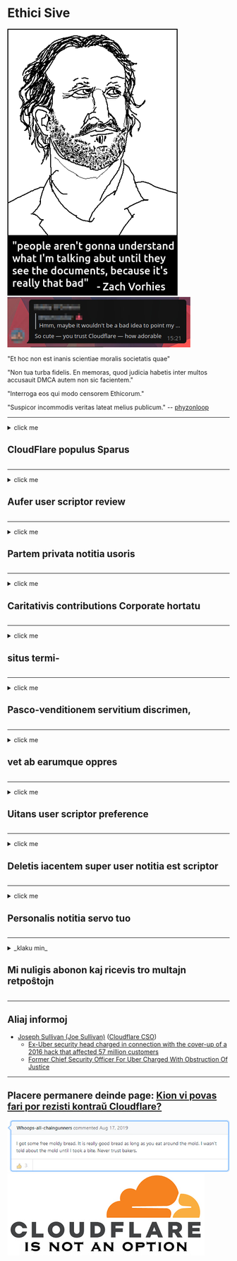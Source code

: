 # Ethici Sive

![](../image/itsreallythatbad.jpg)
![](../image/telegram/c81238387627b4bfd3dcd60f56d41626.jpg)

"Et hoc non est inanis scientiae moralis societatis quae"

"Non tua turba fidelis. En memoras, quod judicia habetis inter multos accusauit DMCA autem non sic facientem."

"Interroga eos qui modo censorem Ethicorum."

"Suspicor incommodis veritas lateat melius publicum."  -- [phyzonloop](https://twitter.com/phyzonloop)


---


<details>
<summary>click me

## CloudFlare populus Sparus
</summary>


Cloudflare mittit ad spam emails Cloudflare non-users.

- Cooptati pariter et qui Ive 's Subscribers mittere in tantum emails
- Cum autem dicat: usor 'subsisto ", nolite ergo mittens inscriptio

Est enim simplex. Cloudflare sed non curant.
Potest prohibere usura suum servitium, vel spammers dixit Cloudflare omnis populus stationis eorum.
Quid prohibere potest ut non Cloudflare Cloudflare activum?


| 🖼 | 🖼 |
| --- | --- |
| ![](../image/cfspam01.jpg) | ![](../image/cfspam03.jpg) |
| ![](../image/cfspam02.jpg) | ![](../image/cfspambrittany.jpg)<br>![](../image/cfspamtwtr.jpg) |

</details>

---

<details>
<summary>click me

## Aufer user scriptor review
</summary>


Cloudflare censoria usurpans recensiones negans.
Si post anti-Cloudflare litterae a Aliquam, vobis habere forte ut responsum ab Cloudflare employee per 'Non est,' non 'nuntium.
Si quis post negativam review site reviews et censorem et probabo.


| 🖼 | 🖼 |
| --- | --- |
| ![](../image/cfcenrev_01.jpg)<br>![](../image/cfcenrev_02.jpg) | ![](../image/cfcenrev_03.jpg) |

</details>

---

<details>
<summary>click me

## Partem privata notitia usoris
</summary>


Cloudflare vexationes, est magnum problema.
Cloudflare shares personale notitia est queri de eo, qui hosted sites.
Quod interdum quaeritur non venerandum tuum verum id providere.
Si tu non volo impetro vexati expugnavit, vel occidit swatted, tu melius manere a Cloudflared websites.


| 🖼 | 🖼 |
| --- | --- |
| ![](../image/cfdox_what.jpg) | ![](../image/cfdox_swat.jpg) |
| ![](../image/cfdox_kill.jpg) | ![](../image/cfdox_threat.jpg) |
| ![](../image/cfdox_dox.jpg) | ![](../image/cfdox_ex1.jpg) |
| ![](../image/cfabuseform.jpg) | ![](../image/cfdox_ex2.jpg) |

</details>

---

<details>
<summary>click me

## Caritativis contributions Corporate hortatu
</summary>


Caritativis contributions CloudFlare non petendo.
Horribiliter, quod suus 'an satis esset American universitatis petere non-lucrum organizationibus quod caritas non causetur a latere.
Si similis consequat vel aliorum tereret tempus ut ex aequo ad speres Cloudflare elit.


![](../image/cfdonate.jpg)

</details>

---

<details>
<summary>click me

## situs termi-
</summary>


Quid si vestri site descendit repente
Sunt qui tradit Cloudflare deleting is user scriptor configuratione vel servitium sine intermissione agens praedictum: tacite.
Nos suadeant vobis invenire meliorem provisor.

![](../image/cftmnt.jpg)

</details>

---

<details>
<summary>click me

## Pasco-venditionem servitium discrimen,
</summary>


Firefox cum usura qui dat nuptum adversum CloudFlare preponendos existimant, ut curatio est non-users de Tor-Pasco per Tor.
Kessinger users qui vere liber JavaScript exsecutionem huius actus denegare non-hostile, etiam accipere.
Et hoc network accessum inæqualitas adeo parva est, et neutralitatis in abusu et ex abusu potestatis.

![](../image/browdifftbcx.gif)

- Reliquit: Tor Pasco, Recte: Chrome. IP oratio eiusdem.

![](../image/browserdiff.jpg)

- Reliquit: Tor Pasco Javascript Disabled, CRUSTULUM Enabled
- Recte: Chrome JavaScript enabled, CRUSTULUM Disabled

![](../image/cfsiryoublocked.jpg)

- QuteBrowser (minor pasco) Nabu absque (Clearnet IP)

| ***pasco*** | ***aditus curatio*** |
| --- | --- |
| Tor Browser (JavaScript enabled) | licet aditum |
| Firefox (JavaScript enabled) | excepta obvius |
| Chromium (JavaScript enabled) | excepta obvius |
| Chromium or Firefox (Javascript erret) | aditus denegatus |
| Chromium or Firefox (crustulum debilitatum) | aditus denegatus |
| QuteBrowser | aditus denegatus |
| lynx | aditus denegatus |
| w3m | aditus denegatus |
| wget | aditus denegatus |


Quare non est utor Google button provocatione facile solvere?

Ita, ibi est ipsum audio, sed non semper opus super Tor.
Vos erit autem hoc si vos click:

```
Mox iterum conare
Aut vestri network computatrum potest automated mitto queries.
Users nostra tueri non potest aliquid fieri elit.
Visita nos pro magis details pagina adiutorii
```

</details>

---

<details>
<summary>click me

## vet ab earumque oppres
</summary>


Suffragii in US Secretarius Status civitatibus subcriptio ad suffragium per ultimately scriptor website, in statum suae residentiae.
Republican-imperium officiis Secretarius publica capessenda re publica Francogallica a SUFFRAGATOR earumque oppres Secretarius scriptor website per Cloudflare.
Cloudflare adversum scriptor curatio de Tor users, ut suo loco MITM centralized parte global cura, et detrimentum sui partes futurum suffragii altiore facit invito ad subcriptio.
Tendunt in liberales maxime secretum embrace.
Voter registration formae sensitivo colligunt de notitia rei publicae; incumbens in SUFFRAGATOR, oratio personalis corporalis, securitati sociali numeri, et diem nativitatis.
Most publice available notitia, quae restant adhuc de civitatibus solum facere, sed omnia quae videt Cloudflare notitia cum libris mentio est aliquis voto.

Nota quod charta non praevalet Cloudflare adnotatione notitia Secretarius Status, quia ingressum virgam operarios erit verisimile utor to website Cloudflare intrare data.

| 🖼 | 🖼 |
| --- | --- |
| ![](../image/cfvotm_01.jpg) | ![](../image/cfvotm_02.jpg) |

- Suffragiorum colligens website pro Change.org celebre est, et faciet.
“incipiens ubique bella movens fautores et factores negotio consilium agitare solutiones.”
Infeliciter, multis potest inspicere change.org omnino agere debet de in filter Cloudflare.
Quot signat obstruetur petitionem sic excludis a politico processus.
Per aliud remedium non-cloudflared platform ut OpenPetition adjuvat quaestionem.

| 🖼 | 🖼 |
| --- | --- |
| ![](../image/changeorgasn.jpg) | ![](../image/changeorgtor.jpg) |

- Cloudflare scriptor "Athenienses Project" offerre liberum coeptis statu-gradu praesidio ad electionem locorum et websites.
Et ait: "SUFFRAGATOR registration et notitia electionis eorum illorum potest accedere," sed hoc est mendacium quod multi non solum browse in omni situ.

</details>

---

<details>
<summary>click me

## Uitans user scriptor preference
</summary>


Opt- si aliquid, ut nihil speres inscriptio est.
Cloudflare ignorare user scriptor preference, et tertia pars ad participes notitia mos est scriptor corporations sine consensu.
Si vos erant 'usus liberi eorum consilii, quod aliquando petendo tibi emere menstruam subscriptione ad mittere email.

![](../image/cfviopl_tp.jpg)

</details>

---

<details>
<summary>click me

## Deletis iacentem super user notitia est scriptor
</summary>


Secundum haec, ex cloudflare mos est scriptor blog, Cloudflare mentiri Deletis circa rationum.
Iam in diebus, quot societates servo tuo post te notitia remotum, vel claudi in ratione vestra.
Societates plus boni facere mention super eam in secretum consilium.
Cloudflare? No.

```
2019-08-05 Dixissent me moverunt CloudFlare confirmatio mea.
2019-10-02 Et accepi a CloudFlare inscriptio ", quod mos sum"
```

Cloudflare nesciebant de verbo "aufero".
Si vere remotum sit, ex causa quod mos obtinuit, et inscriptio?
Necnon et illud Cloudflare secretum consilium est circa ea mentionem non facit.

```
Eorum novum consilium secretum notitia does not Africano ullam mentionem habet extremi iuris intercessione retinendi, quia per annum.
```

![](../image/cfviopl_notdel.jpg)

Quomodo potestis vos credere Cloudflare si autem consilium secretum suum mendacium?

</details>

---

<details>
<summary>click me

## Personalis notitia servo tuo
</summary>


Deletis Cloudflare propter dura elit.

```
Submit sit tessera firmamentum quod per "Ratio" genus,
propter verba requirimus deletionem in corpore.
Et non necesse habetis fidem pecto domains aut coniuncta vestram petentes, ad deletionem ante.
```

Et confirmationis accipere id quis.

![](../image/cf_deleteandkeep.jpg)

"Nos coepi tradere tibi deletionem petitionem aliquid" sed "Nos autem propria pergere ad repono vestri notitia".

Vos "fide" hoc?

</details>

---

<details>
<summary>_klaku min_

## Mi nuligis abonon kaj ricevis tro multajn retpoŝtojn
</summary>


La uzanto nuligis sian 'Cloudflare stream' abonon kaj li ricevas retpoŝtajn memorigilojn ĉiutage por rememorigi lin pri nuligita abono.
Ne estas malaprobita butono. Kiel vi ĉesas ĉi tiun frenezon?

![](../image/barrageemailcancelsubscription.jpg)

Cloudflare diris al ĉi tiu uzanto kontakti subtenteamo kaj peti ĉiujn viajn enhavojn forigi.

- [t](https://web.archive.org/web/20210412165334/https://twitter.com/JohnHaldson/status/1381651569247088650)

</details>

---

## Aliaj informoj

- [Joseph Sullivan (Joe Sullivan)](../cloudflare_inc/cloudflare_members.md) ([Cloudflare CSO](https://twitter.com/eastdakota/status/1296522269313785862))
  - [Ex-Uber security head charged in connection with the cover-up of a 2016 hack that affected 57 million customers](https://www.businessinsider.com/uber-data-hack-security-head-joe-sullivan-charged-cover-up-2020-8)
  - [Former Chief Security Officer For Uber Charged With Obstruction Of Justice](https://www.justice.gov/usao-ndca/pr/former-chief-security-officer-uber-charged-obstruction-justice)


---

## Placere permanere deinde page:   [Kion vi povas fari por rezisti kontraŭ Cloudflare?](la.action.md)

![](../image/freemoldybread.jpg)
![](../image/cfisnotanoption.jpg)
